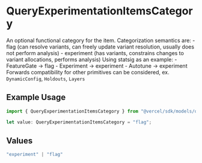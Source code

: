 # QueryExperimentationItemsCategory

An optional functional category for the item. Categorization semantics are: - flag (can resolve variants, can freely update variant resolution, usually does not perform analysis) - experiment (has variants, constrains changes to variant allocations, performs analysis) Using statsig as an example: - FeatureGate -> flag - Experiment -> experiment - Autotune -> experiment Forwards compatibility for other primitives can be considered, ex. `DynamicConfig`, `Holdouts`, `Layers`

## Example Usage

```typescript
import { QueryExperimentationItemsCategory } from "@vercel/sdk/models/queryexperimentationitemsop.js";

let value: QueryExperimentationItemsCategory = "flag";
```

## Values

```typescript
"experiment" | "flag"
```